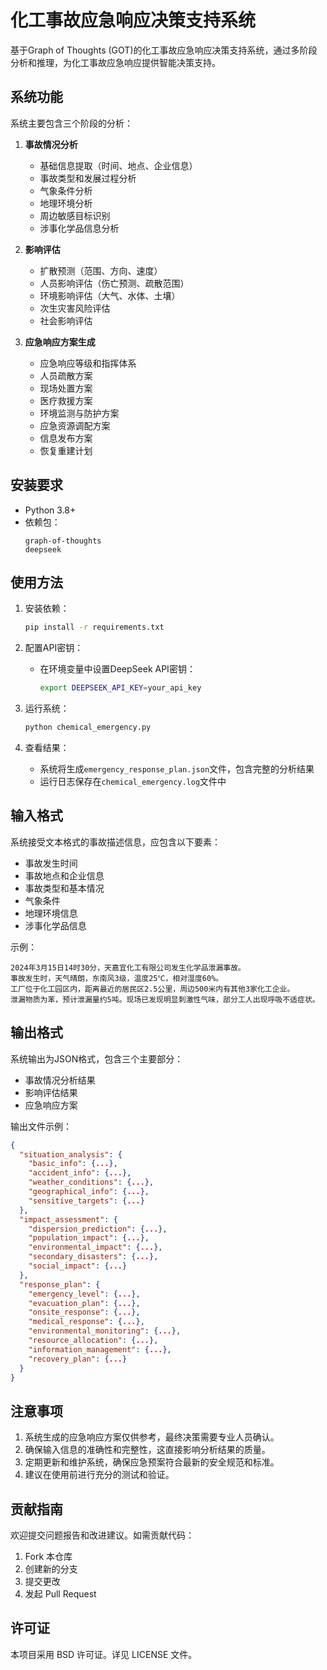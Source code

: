 # 化工事故应急响应决策支持系统

基于Graph of Thoughts (GOT)的化工事故应急响应决策支持系统，通过多阶段分析和推理，为化工事故应急响应提供智能决策支持。

## 系统功能

系统主要包含三个阶段的分析：

1. **事故情况分析**
   - 基础信息提取（时间、地点、企业信息）
   - 事故类型和发展过程分析
   - 气象条件分析
   - 地理环境分析
   - 周边敏感目标识别
   - 涉事化学品信息分析

2. **影响评估**
   - 扩散预测（范围、方向、速度）
   - 人员影响评估（伤亡预测、疏散范围）
   - 环境影响评估（大气、水体、土壤）
   - 次生灾害风险评估
   - 社会影响评估

3. **应急响应方案生成**
   - 应急响应等级和指挥体系
   - 人员疏散方案
   - 现场处置方案
   - 医疗救援方案
   - 环境监测与防护方案
   - 应急资源调配方案
   - 信息发布方案
   - 恢复重建计划

## 安装要求

- Python 3.8+
- 依赖包：
  ```
  graph-of-thoughts
  deepseek
  ```

## 使用方法

1. 安装依赖：
   ```bash
   pip install -r requirements.txt
   ```

2. 配置API密钥：
   - 在环境变量中设置DeepSeek API密钥：
     ```bash
     export DEEPSEEK_API_KEY=your_api_key
     ```

3. 运行系统：
   ```bash
   python chemical_emergency.py
   ```

4. 查看结果：
   - 系统将生成`emergency_response_plan.json`文件，包含完整的分析结果
   - 运行日志保存在`chemical_emergency.log`文件中

## 输入格式

系统接受文本格式的事故描述信息，应包含以下要素：
- 事故发生时间
- 事故地点和企业信息
- 事故类型和基本情况
- 气象条件
- 地理环境信息
- 涉事化学品信息

示例：
```text
2024年3月15日14时30分，天嘉宜化工有限公司发生化学品泄漏事故。
事故发生时，天气晴朗，东南风3级，温度25℃，相对湿度60%。
工厂位于化工园区内，距离最近的居民区2.5公里，周边500米内有其他3家化工企业。
泄漏物质为苯，预计泄漏量约5吨。现场已发现明显刺激性气味，部分工人出现呼吸不适症状。
```

## 输出格式

系统输出为JSON格式，包含三个主要部分：
- 事故情况分析结果
- 影响评估结果
- 应急响应方案

输出文件示例：
```json
{
  "situation_analysis": {
    "basic_info": {...},
    "accident_info": {...},
    "weather_conditions": {...},
    "geographical_info": {...},
    "sensitive_targets": {...}
  },
  "impact_assessment": {
    "dispersion_prediction": {...},
    "population_impact": {...},
    "environmental_impact": {...},
    "secondary_disasters": {...},
    "social_impact": {...}
  },
  "response_plan": {
    "emergency_level": {...},
    "evacuation_plan": {...},
    "onsite_response": {...},
    "medical_response": {...},
    "environmental_monitoring": {...},
    "resource_allocation": {...},
    "information_management": {...},
    "recovery_plan": {...}
  }
}
```

## 注意事项

1. 系统生成的应急响应方案仅供参考，最终决策需要专业人员确认。
2. 确保输入信息的准确性和完整性，这直接影响分析结果的质量。
3. 定期更新和维护系统，确保应急预案符合最新的安全规范和标准。
4. 建议在使用前进行充分的测试和验证。

## 贡献指南

欢迎提交问题报告和改进建议。如需贡献代码：
1. Fork 本仓库
2. 创建新的分支
3. 提交更改
4. 发起 Pull Request

## 许可证

本项目采用 BSD 许可证。详见 LICENSE 文件。 